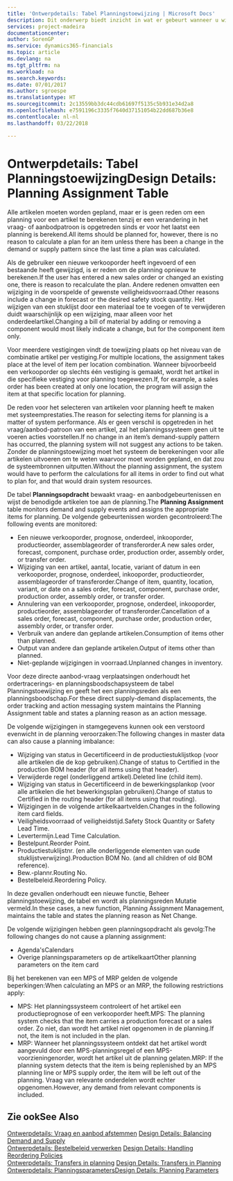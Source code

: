 ```yaml
---
title: 'Ontwerpdetails: Tabel Planningstoewijzing | Microsoft Docs'
description: Dit onderwerp biedt inzicht in wat er gebeurt wanneer u wijzigt hoe u plant voor een artikel.
services: project-madeira
documentationcenter: 
author: SorenGP
ms.service: dynamics365-financials
ms.topic: article
ms.devlang: na
ms.tgt_pltfrm: na
ms.workload: na
ms.search.keywords: 
ms.date: 07/01/2017
ms.author: sgroespe
ms.translationtype: HT
ms.sourcegitcommit: 2c13559bb3dc44cdb61697f5135c5b931e34d2a8
ms.openlocfilehash: e7591196c3335f7640d37151054b22dd687b36e8
ms.contentlocale: nl-nl
ms.lasthandoff: 03/22/2018

---
```

# <a name="design-details-planning-assignment-table"></a><span data-ttu-id="aa498-103">Ontwerpdetails: Tabel Planningstoewijzing</span><span class="sxs-lookup"><span data-stu-id="aa498-103">Design Details: Planning Assignment Table</span></span>
<span data-ttu-id="aa498-104">Alle artikelen moeten worden gepland, maar er is geen reden om een planning voor een artikel te berekenen tenzij er een verandering in het vraag- of aanbodpatroon is opgetreden sinds er voor het laatst een planning is berekend.</span><span class="sxs-lookup"><span data-stu-id="aa498-104">All items should be planned for, however, there is no reason to calculate a plan for an item unless there has been a change in the demand or supply pattern since the last time a plan was calculated.</span></span>  
  
<span data-ttu-id="aa498-105">Als de gebruiker een nieuwe verkooporder heeft ingevoerd of een bestaande heeft gewijzigd, is er reden om de planning opnieuw te berekenen.</span><span class="sxs-lookup"><span data-stu-id="aa498-105">If the user has entered a new sales order or changed an existing one, there is reason to recalculate the plan.</span></span> <span data-ttu-id="aa498-106">Andere redenen omvatten een wijziging in de voorspelde of gewenste veiligheidsvoorraad.</span><span class="sxs-lookup"><span data-stu-id="aa498-106">Other reasons include a change in forecast or the desired safety stock quantity.</span></span> <span data-ttu-id="aa498-107">Het wijzigen van een stuklijst door een materiaal toe te voegen of te verwijderen duidt waarschijnlijk op een wijziging, maar alleen voor het onderdeelartikel.</span><span class="sxs-lookup"><span data-stu-id="aa498-107">Changing a bill of material by adding or removing a component would most likely indicate a change, but for the component item only.</span></span>  
  
<span data-ttu-id="aa498-108">Voor meerdere vestigingen vindt de toewijzing plaats op het niveau van de combinatie artikel per vestiging.</span><span class="sxs-lookup"><span data-stu-id="aa498-108">For multiple locations, the assignment takes place at the level of item per location combination.</span></span> <span data-ttu-id="aa498-109">Wanneer bijvoorbeeld een verkooporder op slechts één vestiging is gemaakt, wordt het artikel in die specifieke vestiging voor planning toegewezen.</span><span class="sxs-lookup"><span data-stu-id="aa498-109">If, for example, a sales order has been created at only one location, the program will assign the item at that specific location for planning.</span></span>  
  
<span data-ttu-id="aa498-110">De reden voor het selecteren van artikelen voor planning heeft te maken met systeemprestaties.</span><span class="sxs-lookup"><span data-stu-id="aa498-110">The reason for selecting items for planning is a matter of system performance.</span></span> <span data-ttu-id="aa498-111">Als er geen verschil is opgetreden in het vraag/aanbod-patroon van een artikel, zal het planningssysteem geen uit te voeren acties voorstellen.</span><span class="sxs-lookup"><span data-stu-id="aa498-111">If no change in an item’s demand-supply pattern has occurred, the planning system will not suggest any actions to be taken.</span></span> <span data-ttu-id="aa498-112">Zonder de planningstoewijzing moet het systeem de berekeningen voor alle artikelen uitvoeren om te weten waarvoor moet worden gepland, en dat zou de systeembronnen uitputten.</span><span class="sxs-lookup"><span data-stu-id="aa498-112">Without the planning assignment, the system would have to perform the calculations for all items in order to find out what to plan for, and that would drain system resources.</span></span>  
  
<span data-ttu-id="aa498-113">De tabel **Planningsopdracht** bewaakt vraag- en aanbodgebeurtenissen en wijst de benodigde artikelen toe aan de planning.</span><span class="sxs-lookup"><span data-stu-id="aa498-113">The **Planning Assignment** table monitors demand and supply events and assigns the appropriate items for planning.</span></span> <span data-ttu-id="aa498-114">De volgende gebeurtenissen worden gecontroleerd:</span><span class="sxs-lookup"><span data-stu-id="aa498-114">The following events are monitored:</span></span>  
  
* <span data-ttu-id="aa498-115">Een nieuwe verkooporder, prognose, onderdeel, inkooporder, productieorder, assemblageorder of transferorder.</span><span class="sxs-lookup"><span data-stu-id="aa498-115">A new sales order, forecast, component, purchase order, production order, assembly order, or transfer order.</span></span>  
* <span data-ttu-id="aa498-116">Wijziging van een artikel, aantal, locatie, variant of datum in een verkooporder, prognose, onderdeel, inkooporder, productieorder, assemblageorder of transferorder.</span><span class="sxs-lookup"><span data-stu-id="aa498-116">Change of item, quantity, location, variant, or date on a sales order, forecast, component, purchase order, production order, assembly order, or transfer order.</span></span>  
* <span data-ttu-id="aa498-117">Annulering van een verkooporder, prognose, onderdeel, inkooporder, productieorder, assemblageorder of transferorder.</span><span class="sxs-lookup"><span data-stu-id="aa498-117">Cancellation of a sales order, forecast, component, purchase order, production order, assembly order, or transfer order.</span></span>  
* <span data-ttu-id="aa498-118">Verbruik van andere dan geplande artikelen.</span><span class="sxs-lookup"><span data-stu-id="aa498-118">Consumption of items other than planned.</span></span>  
* <span data-ttu-id="aa498-119">Output van andere dan geplande artikelen.</span><span class="sxs-lookup"><span data-stu-id="aa498-119">Output of items other than planned.</span></span>  
* <span data-ttu-id="aa498-120">Niet-geplande wijzigingen in voorraad.</span><span class="sxs-lookup"><span data-stu-id="aa498-120">Unplanned changes in inventory.</span></span>  
  
<span data-ttu-id="aa498-121">Voor deze directe aanbod-vraag verplaatsingen onderhoudt het ordertracerings- en planningsboodschapsysteem de tabel Planningstoewijzing en geeft het een planningsreden als een planningsboodschap.</span><span class="sxs-lookup"><span data-stu-id="aa498-121">For these direct supply-demand displacements, the order tracking and action messaging system maintains the Planning Assignment table and states a planning reason as an action message.</span></span>  
  
<span data-ttu-id="aa498-122">De volgende wijzigingen in stamgegevens kunnen ook een verstoord evenwicht in de planning veroorzaken:</span><span class="sxs-lookup"><span data-stu-id="aa498-122">The following changes in master data can also cause a planning imbalance:</span></span>  
  
* <span data-ttu-id="aa498-123">Wijziging van status in Gecertificeerd in de productiestuklijstkop (voor alle artikelen die de kop gebruiken).</span><span class="sxs-lookup"><span data-stu-id="aa498-123">Change of status to Certified in the production BOM header (for all items using that header).</span></span>  
* <span data-ttu-id="aa498-124">Verwijderde regel (onderliggend artikel).</span><span class="sxs-lookup"><span data-stu-id="aa498-124">Deleted line (child item).</span></span>  
* <span data-ttu-id="aa498-125">Wijziging van status in Gecertificeerd in de bewerkingsplankop (voor alle artikelen die het bewerkingsplan gebruiken).</span><span class="sxs-lookup"><span data-stu-id="aa498-125">Change of status to Certified in the routing header (for all items using that routing).</span></span>  
* <span data-ttu-id="aa498-126">Wijzigingen in de volgende artikelkaartvelden.</span><span class="sxs-lookup"><span data-stu-id="aa498-126">Changes in the following item card fields.</span></span>  
* <span data-ttu-id="aa498-127">Veiligheidsvoorraad of veiligheidstijd.</span><span class="sxs-lookup"><span data-stu-id="aa498-127">Safety Stock Quantity or Safety Lead Time.</span></span>  
* <span data-ttu-id="aa498-128">Levertermijn.</span><span class="sxs-lookup"><span data-stu-id="aa498-128">Lead Time Calculation.</span></span>  
* <span data-ttu-id="aa498-129">Bestelpunt.</span><span class="sxs-lookup"><span data-stu-id="aa498-129">Reorder Point.</span></span>  
* <span data-ttu-id="aa498-130">Productiestuklijstnr. (en alle onderliggende elementen van oude stuklijstverwijzing).</span><span class="sxs-lookup"><span data-stu-id="aa498-130">Production BOM No. (and all children of old BOM reference).</span></span>  
* <span data-ttu-id="aa498-131">Bew.-plannr.</span><span class="sxs-lookup"><span data-stu-id="aa498-131">Routing No.</span></span>  
* <span data-ttu-id="aa498-132">Bestelbeleid.</span><span class="sxs-lookup"><span data-stu-id="aa498-132">Reordering Policy.</span></span>  
  
<span data-ttu-id="aa498-133">In deze gevallen onderhoudt een nieuwe functie, Beheer planningstoewijzing, de tabel en wordt als planningsreden Mutatie vermeld.</span><span class="sxs-lookup"><span data-stu-id="aa498-133">In these cases, a new function, Planning Assignment Management, maintains the table and states the planning reason as Net Change.</span></span>  
  
<span data-ttu-id="aa498-134">De volgende wijzigingen hebben geen planningsopdracht als gevolg:</span><span class="sxs-lookup"><span data-stu-id="aa498-134">The following changes do not cause a planning assignment:</span></span>  
  
* <span data-ttu-id="aa498-135">Agenda's</span><span class="sxs-lookup"><span data-stu-id="aa498-135">Calendars</span></span>  
* <span data-ttu-id="aa498-136">Overige planningsparameters op de artikelkaart</span><span class="sxs-lookup"><span data-stu-id="aa498-136">Other planning parameters on the item card</span></span>  
  
<span data-ttu-id="aa498-137">Bij het berekenen van een MPS of MRP gelden de volgende beperkingen:</span><span class="sxs-lookup"><span data-stu-id="aa498-137">When calculating an MPS or an MRP, the following restrictions apply:</span></span>  
  
* <span data-ttu-id="aa498-138">MPS: Het planningssysteem controleert of het artikel een productieprognose of een verkooporder heeft.</span><span class="sxs-lookup"><span data-stu-id="aa498-138">MPS: The planning system checks that the item carries a production forecast or a sales order.</span></span> <span data-ttu-id="aa498-139">Zo niet, dan wordt het artikel niet opgenomen in de planning.</span><span class="sxs-lookup"><span data-stu-id="aa498-139">If not, the item is not included in the plan.</span></span>  
* <span data-ttu-id="aa498-140">MRP: Wanneer het planningssysteem ontdekt dat het artikel wordt aangevuld door een MPS-planningsregel of een MPS-voorzieningenorder, wordt het artikel uit de planning gelaten.</span><span class="sxs-lookup"><span data-stu-id="aa498-140">MRP: If the planning system detects that the item is being replenished by an MPS planning line or MPS supply order, the item will be left out of the planning.</span></span> <span data-ttu-id="aa498-141">Vraag van relevante onderdelen wordt echter opgenomen.</span><span class="sxs-lookup"><span data-stu-id="aa498-141">However, any demand from relevant components is included.</span></span>  
  
## <a name="see-also"></a><span data-ttu-id="aa498-142">Zie ook</span><span class="sxs-lookup"><span data-stu-id="aa498-142">See Also</span></span>  
<span data-ttu-id="aa498-143">[Ontwerpdetails: Vraag en aanbod afstemmen](design-details-balancing-demand-and-supply.md) </span><span class="sxs-lookup"><span data-stu-id="aa498-143">[Design Details: Balancing Demand and Supply](design-details-balancing-demand-and-supply.md) </span></span>  
<span data-ttu-id="aa498-144">[Ontwerpdetails: Bestelbeleid verwerken](design-details-handling-reordering-policies.md) </span><span class="sxs-lookup"><span data-stu-id="aa498-144">[Design Details: Handling Reordering Policies](design-details-handling-reordering-policies.md) </span></span>  
<span data-ttu-id="aa498-145">[Ontwerpdetails: Transfers in planning](design-details-transfers-in-planning.md) </span><span class="sxs-lookup"><span data-stu-id="aa498-145">[Design Details: Transfers in Planning](design-details-transfers-in-planning.md) </span></span>  
[<span data-ttu-id="aa498-146">Ontwerpdetails: Planningsparameters</span><span class="sxs-lookup"><span data-stu-id="aa498-146">Design Details: Planning Parameters</span></span>](design-details-planning-parameters.md)  

